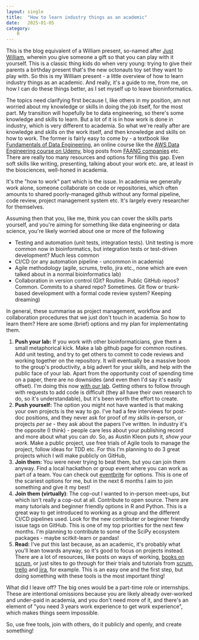 ```yaml
---
layout: single
title:  "How to learn industry things as an academic"
date:   2025-01-05
category:
    R
---
```


This is the blog equivalent of a William present, so-named after [Just William](https://en.wikipedia.org/wiki/Just_William_(book_series)), wherein you give someone a gift so that you can play with it yourself. This is a classic thing kids do when very young: trying to give their parents a birthday present that's the new octonauts toy set they want to play with. So this is my William present - a little overview of how to learn industry things as an academic. And really, it's a guide to me, from me, on how I can do these things better, as I set myself up to leave bioninformatics.

The topics need clarifying first because I, like others in my position, am not worried about my knowledge or skills in doing the job itself, for the most part. My transition will hopefully be to data engineering, so there's some knowledge and skills to learn. But a lot of it is in how work is done in industry, which is very different to academia. So what we're really after are knowledge and skills on the work itself, and then knowledge and skills on how to work. The former is fairly easy to come by - a textbook like [Fundamentals of Data Engineering](https://www.oreilly.com/library/view/fundamentals-of-data/9781098108298/), an online course like the [AWS Data Engineering course on Udemy](https://www.udemy.com/course/aws-data-engineer), blog posts from [FAANG companies](https://en.wikipedia.org/wiki/Big_Tech#Acronyms) etc. There are really too many resources and options for filling this gap. Even soft skills like writing, presenting, talking about your work etc. are, at least in the biosciences, well-honed in academia.

It's the "how to work" part which is the issue. In academia we generally work alone, someone collaborate on code or repositories, which often amounts to shared poorly-managed github without any formal pipeline, code review, project management system etc. It's largely every researcher for themselves.

Assuming then that you, like me, think you can cover the skills parts yourself, and you're aiming for something like data engineering or data science, you're likely worried about one or more of the following

- Testing and automation (unit tests, integration tests). Unit testing is more common now in bioinformatics, but integration tests or test-driven development? Much less common
- CI/CD (or any automation pipeline - uncommon in academia)
- Agile methodology (agile, scrums, trello, jira etc., none which are even talked about in a normal bioinformatics lab)
- Collaboration in version control (Git? Routine. Public GitHub repos? Common. Commits to a shared repo? Sometimes. Git flow or trunk-based development with a formal code review system? Keeping dreaming)

In general, these summarise as project management, workflow and collaboration procedures that we just don't touch in academia. So how to learn them? Here are some (brief) options and my plan for implementating them.

1. **Push your lab:** If you work with other bioinformaticians, give them a small metaphorical kick. Make a lab github page for common routines. Add unit testing, and try to get others to commit to code reviews and working together on the repository. It will eventually be a massive boon to the group's productivity, a big advert for your skills, and help with the public face of your lab. Apart from the opportunity cost of spending time on a paper, there are no downsides (and even then I'd say it's easily offset). I'm doing this now [with our lab](https://github.com/seafloor/escott-price-lab-pipelines). Getting others to follow through with requests to add code is difficult (they all have their own research to do, so it's understandable), but it's been worth the effort to create.
2. **Push yourself:** The option you might not have wanted is that making your own projects is the way to go. I've had a few interviews for post-doc positions, and they never ask for proof of my skills in-person, or projects *per se* - they ask about the papers I've written. In industry it's the opposite (I think) - people care less about your publishing record and more about what you can *do*. So, as Austin Kleon puts it, *show your work*. Make a public project, use free trials of Agile tools to manage the project, follow ideas for TDD etc. For this I'm planning to do 3 great projects which I will make publicly on GitHub, 
3. **Join them:** You were never trying to beat them, but you can join them anyway. Find a local hackathon or group event where you can work as part of a team. You can check out [eventbrite](https://www.eventbrite.co.uk/d/united-kingdom--london/hackathon/) for options. This is one of the scariest options for me, but in the next 6 months I aim to join something and give it my best!
4. **Join them (virtually)**: The cop-out I wanted to in-person meet-ups, but which isn't really a cop-out at all. Contribute to open source. There are many tutorials and beginner friendly options in R and Python. This is a great way to get introduced to working as a group and the different CI/CD pipelines used. Look for the new contributer or beginner friendly issue tags on GitHub. This is one of my top priorities for the next few months. I'm planning to contribute to some of the SciPy ecosystem packages - maybe scitkit-learn or pandas!
5. **Read:** I've put this last because, as an academic, it's probably what you'll lean towards anyway, so it's good to focus on projects instead. There are a lot of resources, like posts on ways of working, [books on scrum](https://www.goodreads.com/book/show/19288230-scrum), or just sites to go through for their trials and tutorials from [scrum](https://www.scrum.org/), [trello](https://trello.com/) and [jira](https://www.atlassian.com/software/jira), for example. This is an easy one and the first step, but doing something with these tools is the most important thing!

What did I leave off? The big ones would be a part-time role or internships. These are intentional omissions because you are likely already over-worked and under-paid in academia, and you don't need more of it, and there's an element of "you need 3 years work experience to get work experience", which makes things seem impossible. 

So, use free tools, join with others, do it publicly and openly, and create something! 
